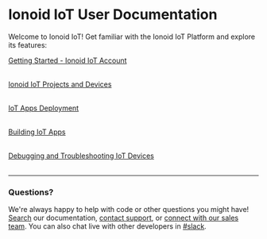 # Ionoid IoT User Documentation

Welcome to Ionoid IoT! Get familiar with the Ionoid IoT Platform and explore
its features:

<a href="https://docs.ionoid.io/#/../Register/register" target="_blank">Getting Started - Ionoid IoT Account</a>
<br>
<br>

<a href="https://docs.ionoid.io/#/../NewProject/newProject" target="_blank">Ionoid IoT Projects and Devices</a>
<br>
<br>

<a href="https://docs.ionoid.io/#/../DeployApp/deployApp" target="_blank">IoT Apps Deployment</a>
<br>
<br>

<a href="https://docs.ionoid.io/#/../apps/README" target="_blank">Building IoT Apps</a>
<br>
<br>

<a href="https://docs.ionoid.io/#/../debug/debug-devices" target="_blank">Debugging and Troubleshooting IoT Devices</a>
<br>
<br>



---


### Questions?
We're always happy to help with code or other questions you might have! [Search](https://docs.ionoid.io/#/) our documentation, [contact support](support@ionoid.io), or [connect with our sales team](support@opendevices.io). You can also chat live with other developers in  [#slack](https://ionoidcommunity.slack.com/messages).
